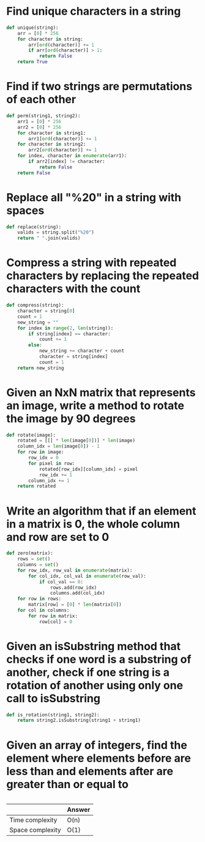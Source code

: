 # Find unique characters in a string
```python
def unique(string):
	arr = [0] * 256
	for character in string:
		arr[ord(character)] += 1
		if arr[ord(character)] > 1:
			return False
	return True
```

# Find if two strings are permutations of each other
```python
def perm(string1, string2):
	arr1 = [0] * 256
	arr2 = [0] * 256
	for character in string1:
		arr1[ord(character)] += 1
	for character in string2:
		arr2[ord(character)] += 1
	for index, character in enumerate(arr1):
		if arr2[index] != character:
			return False
	return False
```

# Replace all "%20" in a string with spaces
```python
def replace(string):
	valids = string.split("%20")
	return " ".join(valids)
```

# Compress a string with repeated characters by replacing the repeated characters with the count
```python
def compress(string):
	character = string[0]
	count = 1
	new_string = ""
	for index in range(2, len(string)):
		if string[index] == character:
			count += 1
		else:
			new_string += character + count
			character = string[index]
			count = 1
	return new_string
```

# Given an NxN matrix that represents an image, write a method to rotate the image by 90 degrees
```python
def rotate(image):
	rotated = [[] * len(image[0])] * len(image)
	column_idx = len(image[0]) - 1
	for row in image:
		row_idx = 0
		for pixel in row:
			rotated[row_idx][column_idx] = pixel
			row_idx += 1
		column_idx += 1
	return rotated
```

# Write an algorithm that if an element in a matrix is 0, the whole column and row are set to 0
```python
def zero(matrix):
	rows = set()
	columns = set()
	for row_idx, row_val in enumerate(matrix):
		for col_idx, col_val in enumerate(row_val):
			if col_val == 0:
				rows.add(row_idx)
				columns.add(col_idx)
	for row in rows:
		matrix[row] = [0] * len(matrix[0])
	for col in columns:
		for row in matrix:
			row[col] = 0
```

# Given an isSubstring method that checks if one word is a substring of another, check if one string is a rotation of another using only one call to isSubstring
```python
def is_rotation(string1, string2):
	return string2.isSubstring(string1 + string1)
```

# Given an array of integers, find the element where elements before are less than and elements after are greater than or equal to
```python

```
|  | Answer     |
| :------------- | :------------- |
| Time complexity       | O(n)       |
| Space complexity       | O(1)       |

